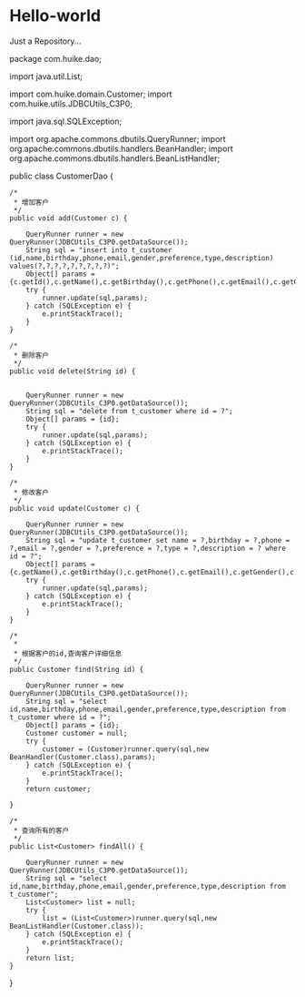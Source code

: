 # Hello-world
Just a Repository...

package com.huike.dao;

import java.util.List;

import com.huike.domain.Customer;
import com.huike.utils.JDBCUtils_C3P0;

import java.sql.SQLException;

import org.apache.commons.dbutils.QueryRunner;
import org.apache.commons.dbutils.handlers.BeanHandler;
import org.apache.commons.dbutils.handlers.BeanListHandler;

public class CustomerDao {
	
	/*
	 * 增加客户
	 */
	public void add(Customer c) {
		
		QueryRunner runner = new QueryRunner(JDBCUtils_C3P0.getDataSource());
		String sql = "insert into t_customer (id,name,birthday,phone,email,gender,preference,type,description) values(?,?,?,?,?,?,?,?,?)";
		Object[] params = {c.getId(),c.getName(),c.getBirthday(),c.getPhone(),c.getEmail(),c.getGender(),c.getPreference(),c.getType(),c.getDescription()};
		try {
			runner.update(sql,params);
		} catch (SQLException e) {
			e.printStackTrace();
		}
	}
	
	/*
	 * 删除客户
	 */
	public void delete(String id) {
		
		
		QueryRunner runner = new QueryRunner(JDBCUtils_C3P0.getDataSource());
		String sql = "delete from t_customer where id = ?";
		Object[] params = {id};
		try {
			runner.update(sql,params);
		} catch (SQLException e) {
			e.printStackTrace();
		}
	}
	
	/*
	 * 修改客户
	 */
	public void update(Customer c) {
		
		QueryRunner runner = new QueryRunner(JDBCUtils_C3P0.getDataSource());
		String sql = "update t_customer set name = ?,birthday = ?,phone = ?,email = ?,gender = ?,preference = ?,type = ?,description = ? where id = ?";
		Object[] params = {c.getName(),c.getBirthday(),c.getPhone(),c.getEmail(),c.getGender(),c.getPreference(),c.getType(),c.getDescription(),c.getId()};
		try {
			runner.update(sql,params);
		} catch (SQLException e) {
			e.printStackTrace();
		}
	}
	
	/*
	 * 
	 * 根据客户的id,查询客户详细信息
	 */
	public Customer find(String id) {
		
		QueryRunner runner = new QueryRunner(JDBCUtils_C3P0.getDataSource());
		String sql = "select id,name,birthday,phone,email,gender,preference,type,description from t_customer where id = ?";
		Object[] params = {id};
		Customer customer = null;
		try {
			customer = (Customer)runner.query(sql,new BeanHandler(Customer.class),params);
		} catch (SQLException e) {
			e.printStackTrace();
		}
		return customer;
		
	}	

	/*
	 * 查询所有的客户
	 */
	public List<Customer> findAll() {
		
		QueryRunner runner = new QueryRunner(JDBCUtils_C3P0.getDataSource());
		String sql = "select id,name,birthday,phone,email,gender,preference,type,description from t_customer";
		List<Customer> list = null;
		try {
			list = (List<Customer>)runner.query(sql,new BeanListHandler(Customer.class));
		} catch (SQLException e) {
			e.printStackTrace();
		}
		return list;
	}
}
